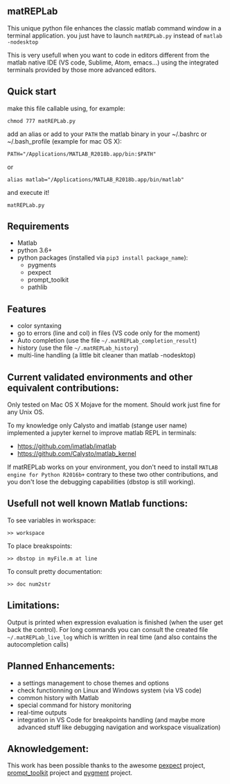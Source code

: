 matREPLab
---------

This unique python file enhances the classic matlab command window in a terminal application. you just have to launch ```matREPLab.py``` instead of ```matlab -nodesktop```

This is very usefull when you want to code in editors different from the matlab native IDE (VS code, Sublime, Atom, emacs...) using the integrated terminals provided by those more advanced editors.

Quick start
-----------

make this file callable using, for example: 

```shell
chmod 777 matREPLab.py
```

add an alias or add to your ```PATH``` the matlab binary in your ~/.bashrc or ~/.bash_profile (example for mac OS X):

```
PATH="/Applications/MATLAB_R2018b.app/bin:$PATH"
```
or

```
alias matlab="/Applications/MATLAB_R2018b.app/bin/matlab"
```

and execute it!

```shell
matREPLab.py
```

Requirements
------------
- Matlab
- python 3.6+
- python packages (installed via ```pip3 install package_name```):
  - pygments
  - pexpect
  - prompt_toolkit
  - pathlib

Features
--------
- color syntaxing
- go to errors (line and col) in files (VS code only for the moment)
- Auto completion (use the file ```~/.matREPLab_completion_result```)
- history (use the file ```~/.matREPLab_history```)
- multi-line handling (a little bit cleaner than matlab -nodesktop)

Current validated environments and other equivalent contributions:
-----------------------------------------------------------------

Only tested on Mac OS X Mojave for the moment.
Should work just fine for any Unix OS.

To my knowledge only Calysto and imatlab (stange user name) implemented a jupyter kernel to improve matlab REPL in terminals:
- https://github.com/imatlab/imatlab
- https://github.com/Calysto/matlab_kernel

If matREPLab works on your environment, you don't need to install ```MATLAB engine for Python R2016b+``` contrary to these two other contributions, and you don't lose the debugging capabilities (dbstop is still working). 

Usefull not well known Matlab functions:
---------------------------------------

To see variables in workspace:
```
>> workspace
```

To place breakspoints:
```
>> dbstop in myFile.m at line
```

To consult pretty documentation:
```
>> doc num2str
```

Limitations:
------------

Output is printed when expression evaluation is finished (when the user get back the control). For long commands you can consult the created file ```~/.matREPLab_live_log``` which is written in real time (and also contains the autocompletion calls)

Planned Enhancements:
---------------------

- a settings management to chose themes and options
- check functionning on Linux and Windows system (via VS code)
- common history with Matlab 
- special command for history monitoring
- real-time outputs
- integration in VS Code for breakpoints handling (and maybe more advanced stuff like debugging navigation and workspace visualization)

Aknowledgement:
---------------

This work has been possible thanks to the awesome [pexpect](https://github.com/pexpect/pexpect) project, [prompt_toolkit](https://github.com/prompt-toolkit/python-prompt-toolkit) project and [pygment](https://github.com/pygments/pygments) project.